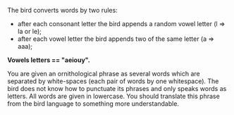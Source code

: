 The bird converts words by two rules:

- after each consonant letter the bird appends a random vowel letter (l ⇒ la or le);
- after each vowel letter the bird appends two of the same letter (a ⇒ aaa);

**Vowels letters == "aeiouy".**

You are given an ornithological phrase as several words which are separated by white-spaces
(each pair of words by one whitespace).
The bird does not know how to punctuate its phrases and only speaks words as letters.
All words are given in lowercase.
You should translate this phrase from the bird language to something more understandable.
